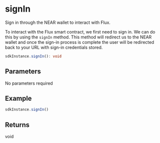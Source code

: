 # signIn
Sign in through the NEAR wallet to interact with Flux.

To interact with the Flux smart contract, we first need to sign in. We can do this by using the `signIn` method. This method will redirect us to the NEAR wallet and once the sign-in process is complete the user will be redirected back to your URL with sign-in credentials stored.

```TypeScript
sdkInstance.signIn(): void
```

## Parameters
No parameters required

## Example
```TypeScript
sdkInstance.signIn()
```

## Returns
void
